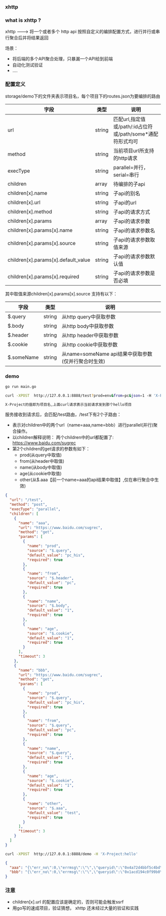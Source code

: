### xhttp

### what is xhttp ?

xhttp ---> 将一个或者多个 http api 按照自定义的编排配置方式，进行并行或串行聚合后并将结果返回

场景：
* 将后端的多个API聚合处理，只暴漏一个API给到前端
* 自动化测试验证
* ....

### 配置定义

storage/demo下的文件夹表示项目名，每个项目下的routes.json为要编排的路由

| 字段                                  | 类型     | 说明                                               |
|-------------------------------------|--------|--------------------------------------------------|
| url                                 | string | 匹配url,指定值或/path/:id占位符或/path/some*通配符形式均可        |
| method                              | string | 当前项目url所支持的http请求                                |
| execType                            | string | parallel=并行，serial=串行                            |
| children                            | array  | 待编排的子api                                         |
| children[x].name                    | string | 子api的别名                                          |
| children[x].url                     | string | 子api的url                                         |
| children[x].method                  | string | 子api的请求方式                                        |
| children[x].params                  | array  | 子api的请求参数                                        |
| children[x].params[x].name          | string | 子api的请求参数名                                       |
| children[x].params[x].source        | string | 子api的请求参数取值来源                                    |
| children[x].params[x].default_value | string | 子api的请求参数默认值                                     |
| children[x].params[x].required      | string | 子api的请求参数是否必填                                    |

其中取值来源children[x].params[x].source 支持有以下：

| 字段         | 类型     | 说明                                  |
|------------|--------|-------------------------------------|
| $.query    | string | 从http query中获取参数                    |
| $.body     | string | 从http body中获取参数                     |
| $.header   | string | 从http header中获取参数                   |
| $.cookie   | string | 从http cookie中获取参数                   |
| $.someName | string | 从name=someName api结果中获取参数(仅并行聚合时生效) |

### demo

```bash
go run main.go

curl -XPOST  http://127.0.0.1:8888/test?prod=env&from=pc&json=1 -H 'X-Project:hello' 

X-Project的值即为项目名,上面curl请求表示当前请求发到那个hello项目
```

服务接收到请求后，会匹配/test路由，/test下有2个子路由：

* 表示对children中的两个url（name=aaa,name=bbb）进行parallel(并行)聚合操作。
* 以children解释说明： 两个children中的url都配置了: https://www.baidu.com/sugrec
* 第2个children的get请求的参数有如下：
    * prod(从query中取值)
    * from(从header中取值)
    * name(从body中取值)
    * age(从cookie中取值)
    * other(从$.aaa【前一个name=aaa的api结果中取值】,仅在串行聚合中生效)

```json
{
  "url": "/test",
  "method": "post",
  "execType": "parallel",
  "children": [
    {
      "name": "aaa",
      "url": "https://www.baidu.com/sugrec",
      "method": "get",
      "params": [
        {
          "name": "prod",
          "source": "$.query",
          "default_value": "pc_his",
          "required": true
        },
        {
          "name": "from",
          "source": "$.header",
          "default_value": "pc",
          "required": true
        },
        {
          "name": "name",
          "source": "$.body",
          "default_value": "1",
          "required": true
        },
        {
          "name": "age",
          "source": "$.cookie",
          "default_value": "1",
          "required": true
        }
      ],
      "timeout": 3
    },
    {
      "name": "bbb",
      "url": "https://www.baidu.com/sugrec",
      "method": "get",
      "params": [
        {
          "name": "prod",
          "source": "$.query",
          "default_value": "pc_his",
          "required": true
        },
        {
          "name": "from",
          "source": "$.query",
          "default_value": "pc",
          "required": true
        },
        {
          "name": "name",
          "source": "$.query",
          "default_value": "1",
          "required": true
        },
        {
          "name": "age",
          "source": "$.cookie",
          "default_value": "1",
          "required": true
        },
        {
          "name": "other",
          "source": "$.aaa",
          "default_value": "test",
          "required": true
        }
      ],
      "timeout": 3
    }
  ]
}
```

```bash
curl -XPOST  http://127.0.0.1:8888/demo -H 'X-Project:hello'
```

```json
{
  "aaa": "{\"err_no\":0,\"errmsg\":\"\",\"queryid\":\"0x4a72d4bbf5c4bd\"}",
  "bbb": "{\"err_no\":0,\"errmsg\":\"\",\"queryid\":\"0x1acd194c0f99b0\"}"
}
```

### 注意

* children[x].url 的配置应该是确定的，否则可能会触发ssrf
* 用go写的速成项目，验证猜想， xhttp 还未经过大量的验证和实践